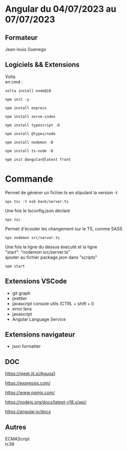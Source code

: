 # Angular du 04/07/2023 au 07/07/2023

## Formateur

Jean-louis Guenego

## Logiciels && Extensions

Volta\
en cmd :

```
volta install node@18
```

```
npm init -y
```

```
npm install express
```

```
npm install serve-index
```

```
npm install typescript -D
```

```
npm install @types/node
```

```
npm install nodemon -D
```

```
npm install ts-node -D
```

```
npm init @angular@latest front
```

# Commande

Permet de générer un fichier.ts en stipulant la version -t

```
npx tsc -t es6 back/server.ts
```

Une fois le tsconfig.json déclaré

```
npx tsc
```

Permet d'écouter les changement sur le TS, comme SASS

```
npx nodemon src/server.ts
```

Une fois la ligne du dessus éxecuté et la ligne\
"start": "nodemon src/server.ts"\
ajouter au fichier package.json dans "scripts"

```
npm start
```

## Extensions VSCode

- git graph
- prettier
- javascript console utils (CTRL + shift + l)
- error lens
- javascript
- Angular Language Service

## Extensions navigateur

- json formatter

## DOC

https://meet.jit.si/Agupa1

https://expressjs.com/

https://www.npmjs.com/

https://nodejs.org/docs/latest-v18.x/api/

https://angular.io/docs

## Autres

ECMAScript\
tc39
